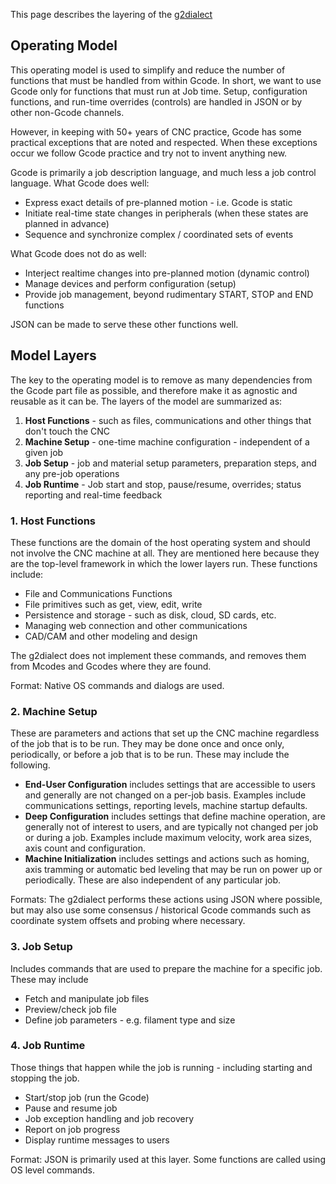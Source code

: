 This page describes the layering of the [g2dialect](g2dialect)

## Operating Model
This operating model is used to simplify and reduce the number of functions that must be handled from within Gcode. In short, we want to use Gcode only for functions that must run at Job time. Setup, configuration functions, and run-time overrides (controls) are handled in JSON or by other non-Gcode channels.

However, in keeping with 50+ years of CNC practice, Gcode has some practical exceptions that are noted and respected. When these exceptions occur we follow Gcode practice and try not to invent anything new.

Gcode is primarily a job description language, and much less a job control language. What Gcode does well:
- Express exact details of pre-planned motion - i.e. Gcode is static
- Initiate real-time state changes in peripherals (when these states are planned in advance)
- Sequence and synchronize complex / coordinated sets of events

What Gcode does not do as well:
- Interject realtime changes into pre-planned motion (dynamic control)
- Manage devices and perform configuration (setup)
- Provide job management, beyond rudimentary START, STOP and END functions

JSON can be made to serve these other functions well.

## Model Layers

The key to the operating model is to remove as many dependencies from the Gcode part file as possible, and therefore make it as agnostic and reusable as it can be. The layers of the model are summarized as:

1. **Host Functions** - such as files, communications and other things that don't touch the CNC
1. **Machine Setup** - one-time machine configuration - independent of a given job
1. **Job Setup** - job and material setup parameters, preparation steps, and any pre-job operations
1. **Job Runtime** - Job start and stop, pause/resume, overrides; status reporting and real-time feedback

### 1. Host Functions
These functions are the domain of the host operating system and should not involve the CNC machine at all. They are mentioned here because they are the top-level framework in which the lower layers run. These functions include:

- File and Communications Functions
- File primitives such as get, view, edit, write
- Persistence and storage - such as disk, cloud, SD cards, etc.
- Managing web connection and other communications
- CAD/CAM and other modeling and design

The g2dialect does not implement these commands, and removes them from Mcodes and Gcodes where they are found.

Format: Native OS commands and dialogs are used.

### 2. Machine Setup
These are parameters and actions that set up the CNC machine regardless of the job that is to be run. They may be done once and once only, periodically, or before a job that is to be run. These may include the following.

- **End-User Configuration** includes settings that are accessible to users and generally are not changed on a per-job basis. Examples include communications settings, reporting levels, machine startup defaults.
- **Deep Configuration** includes settings that define machine operation, are generally not of interest to users, and are typically not changed per job or during a job. Examples include maximum velocity, work area sizes, axis count and configuration.
- **Machine Initialization** includes settings and actions such as homing, axis tramming or automatic bed leveling that may be run on power up or periodically. These are also independent of any particular job.

Formats: The g2dialect performs these actions using JSON where possible, but may also use some consensus / historical Gcode commands such as coordinate system offsets and probing where necessary.

### 3. Job Setup
Includes commands that are used to prepare the machine for a specific job. These may include

- Fetch and manipulate job files
- Preview/check job file
- Define job parameters - e.g. filament type and size

### 4. Job Runtime
Those things that happen while the job is running - including starting and stopping the job.

- Start/stop job (run the Gcode)
- Pause and resume job
- Job exception handling and job recovery
- Report on job progress
- Display runtime messages to users

Format: JSON is primarily used at this layer. Some functions are called using OS level commands.
